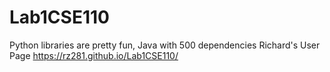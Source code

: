 # Lab1CSE110
Python libraries are pretty fun, Java with 500 dependencies
Richard's User Page
https://rz281.github.io/Lab1CSE110/